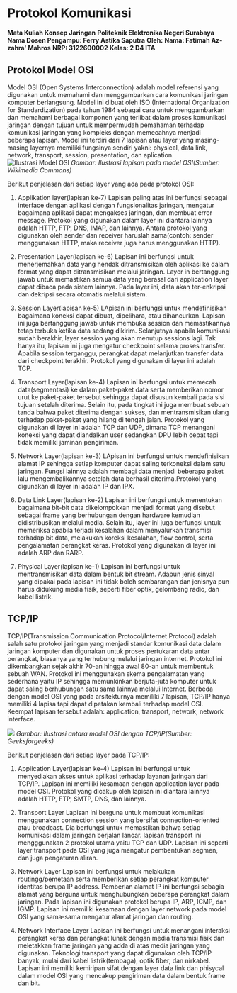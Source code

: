 # Protokol Komunikasi
**Mata Kuliah Konsep Jaringan**
**Politeknik Elektronika Negeri Surabaya**
**Nama Dosen Pengampu: Ferry Astika Saputra**
**Oleh:**
**Nama:   Fatimah Az-zahra' Mahros**
**NRP:    3122600002**
**Kelas:  2 D4 ITA**
## Protokol Model OSI
Model OSI (Open Systems Interconnection) adalah model referensi yang digunakan untuk memahami dan menggambarkan cara komunikasi jaringan komputer berlangsung. Model ini dibuat oleh ISO (International Organization for Standardization) pada tahun 1984 sebagai cara untuk menggambarkan dan memahami berbagai komponen yang terlibat dalam proses komunikasi jaringan dengan tujuan untuk mempermudah pemahaman terhadap komunikasi jaringan yang kompleks dengan memecahnya menjadi beberapa lapisan. Model ini terdiri dari 7 lapisan atau layer yang masing-masing layernya memiliki fungsinya sendiri yakni: physical, data link, network, transport, session, presentation, dan aplication.
![Ilustrasi Model OSI](https://upload.wikimedia.org/wikipedia/commons/thumb/4/47/Osi-model-jb.svg/808px-Osi-model-jb.svg.png?20150501092329)
*Gambar: Ilustrasi lapisan pada model OSI(Sumber: Wikimedia Commons)*

Berikut penjelasan dari setiap layer yang ada pada protokol OSI:
1. Applikation layer(lapisan ke-7)
Lapisan paling atas ini berfungsi sebagai interface dengan aplikasi dengan fungsionalitas jaringan, mengatur bagaimana aplikasi dapat mengakses jaringan, dan membuat error message. Protokol yang digunakan dalam layer ini diantara lainnya adalah HTTP, FTP, DNS, IMAP, dan lainnya. Antara protokol yang digunakan oleh sender dan receiver haruslah sama(contoh: sender menggunakan HTTP, maka receiver juga harus menggunakan HTTP).

2. Presentation Layer(lapisan ke-6)
Lapisan ini berfungsi untuk menerjemahkan data yang hendak ditransmisikan oleh aplikasi ke dalam format yang dapat ditransmisikan melalui jaringan. Layer in bertanggung jawab untuk memastikan semua data yang berasal dari application layer dapat dibaca pada sistem lainnya. Pada layer ini, data akan ter-enkripsi dan dekripsi secara otomatis melalui sistem.

3. Session Layer(lapisan ke-5)
LApisan ini berfungsi untuk mendefinisikan bagaimana koneksi dapat dibuat, dipelihara, atau dihancurkan. Lapisan ini juga bertanggung jawab untuk membuka session dan memastikannya tetap terbuka ketika data sedang dikirim. Selanjutnya apabila komunikasi sudah berakhir, layer session yang akan menutup sessions lagi. Tak hanya itu, lapisan ini juga mengatur checkpoint selama proses transfer. Apabila session terganggu, perangkat dapat melanjutkan transfer data dari checkpoint terakhir. Protokol yang digunakan di layer ini adalah TCP.

4. Transport Layer(lapisan ke-4)
Lapisan ini berfungsi untuk memecah data(segmentasi) ke dalam paket-paket data serta memberikan nomor urut ke paket-paket tersebut sehingga dapat disusun kembali pada sisi tujuan setelah diterima. Selain itu, pada tingkat ini juga membuat sebuah tanda bahwa paket diterima dengan sukses, dan mentransmisikan ulang terhadap paket-paket yang hilang di tengah jalan. Protokol yang digunakan di layer ini adalah TCP dan UDP, dimana TCP menangani koneksi yang dapat diandalkan user sedangkan DPU lebih cepat tapi tidak memiliki jaminan pengiriman.

5. Network Layer(lapisan ke-3)
LApisan ini berfungsi untuk mendefinisikan alamat IP sehingga setiap komputer dapat saling terkoneksi dalam satu jaringan. Fungsi lainnya adalah membagi data menjadi beberapa paket lalu mengembalikannya setelah data berhasil diterima.Protokol yang digunakan di layer ini adalah IP dan IPX.

6. Data Link Layer(lapisan ke-2)
Lapisan ini berfungsi untuk menentukan bagaimana bit-bit data dikelompokkan menjadi format yang disebut sebagai frame yang berhubungan dengan hardware kemudian didistribusikan melalui media. Selain itu, layer ini juga berfungsi untuk memeriksa apabila terjadi kesalahan dalam menyalurkan transmisi terhadap bit data, melakukan koreksi kesalahan, flow control, serta pengalamatan perangkat keras. Protokol yang digunakan di layer ini adalah ARP dan RARP.

7. Physical Layer(lapisan ke-1)
Lapisan ini berfungsi untuk mentransmisikan data dalam bentuk bit stream. Adapun jenis sinyal yang dipakai pada lapisan ini tidak boleh sembarangan dan jenisnya pun harus didukung media fisik, seperti fiber optik, gelombang radio, dan kabel listrik.

## TCP/IP
TCP/IP(Transmission Communication Protocol/Internet Protocol) adalah salah satu protokol jaringan yang menjadi standar komunikasi data dalam jaringan komputer dan digunakan untuk proses pertukaran data antar perangkat, biasanya yang terhubung melalui jaringan internet. Protokol ini dikembangkan sejak akhir 70-an hingga awal 80-an untuk membentuk sebuah WAN. Protokol ini menggunakan skema pengalamatan yang sederhana yaitu IP sehingga memunkinkan berjuta-juta komputer untuk dapat saling berhubungan satu sama lainnya melalui Internet. Berbeda dengan model OSI yang pada arsitekturnya memiliki 7 lapisan, TCP/IP hanya memiliki 4 lapisa tapi dapat dipetakan kembali terhadap model OSI. Keempat lapisan tersebut adalah: application, transport, network, network interface.

![](https://media.geeksforgeeks.org/wp-content/uploads/20230417045622/OSI-vs-TCP-vs-Hybrid-2.webp)
*Gambar: Ilustrasi antara model OSI dengan TCP/IP(Sumber: Geeksforgeeks)*

Berikut penjelasan dari setiap layer pada TCP/IP:
1. Application Layer(lapisan ke-4)
Lapisan ini berfungsi untuk menyediakan akses untuk aplikasi terhadap layanan jaringan dari TCP/IP. Lapisan ini memiliki kesamaan dengan application layer pada model OSI. Protokol yang dicakup oleh lapisan ini diantara lainnya adalah HTTP, FTP, SMTP, DNS, dan lainnya.

2. Transport Layer 
Lapisan ini berguna untuk membuat komunikasi menggunakan connection session yang bersifat connection-oriented  atau broadcast. Dia berfungsi untuk memastikan bahwa setiap komunikasi dalam jaringan berjalan lancar. lapisan transport ini mengggunakan 2 protokol utama yaitu TCP dan UDP. Lapisan ini seperti layer transport pada OSI yang juga mengatur pembentukan segmen, dan juga pengaturan aliran.

3. Network Layer
Lapisan ini berfungsi untuk melakukan routingg/pemetaan serta memberikan setiap perangkat komputer identitas berupa IP address. Pemberian alamat IP ini berfungsi sebagia alamat yang berguna untuk menghubungkan beberapa perangkat dalam jaringan. Pada lapisan ini digunakan protokol berupa IP, ARP, ICMP, dan IGMP. Lapisan ini memiliki kesamaan dengan layer network pada model OSI yang sama-sama mengatur alamat jaringan dan routing.

4. Network Interface Layer
Lapisan ini berfungsi untuk menangani interaksi perangkat keras dan perangkat lunak dengan media transmisi fisik dan meletakkan frame jaringan yang adda di atas media jaringan yang digunakan. Teknologi transport yang dapat digunakan oleh TCP/IP banyak, mulai dari kabel listrik(tembaga), optik fiber, dan nirkabel. Lapisan ini memiliki kemiripan sifat dengan layer data link dan phisycal dalam model OSI yang mencakup pengiriman data dalam bentuk frame dan bit.
